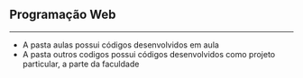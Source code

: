 ## Programação Web

---
- A pasta aulas possui códigos desenvolvidos em aula
- A pasta outros codigos possui códigos desenvolvidos como projeto particular, a parte da faculdade
